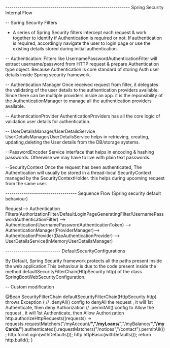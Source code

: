 ------------------------------------------------------------- Spring Security Internal Flow

-- Spring Security Filters

- A series of Spring Security filters intercept each request & work together to identify if Authentication is required or not.
  If authentication is required, accordingly navigate the user to login page or use the existing details stored during initial authentication.

-- Authentication: Filters like UsernamePasswordAuthenticationFilter will extract username/password from HTTP request & prepare Authentication type object. Because Authentication is core standard of storing Auth user details inside Spring security framework.

-- Authentication Manager
Once received request from filter, it delegates the validating of the user details to the authentication providers available. Since there can be multiple providers inside an app. it is the reponsibility of the AuthenticationManager to manage all the authentication providers available.

-- AuthenticationProvider
AuthenticationProviders has all the core logic of validation user details for authentication.

-- UserDetailsManager/UserDetailsService
UserDetailsManager/UserDetailsService helps in retrieving, creating, updating,deleting the User details from the DB/storage systems.

--PasswordEncoder
Service interface that helps in encoding & hashing passwords. Otherwise we may have to live with plain text passwords.

--SecurityContext
Once the request has been authenticated, The Authentication will usually be stored in a thread-local SecurityContext managed by the SecurityContextHolder. this helps during upcoming request from the same user.

----------------------------------- Sequence Flow (Spring security default behaviour)

Request--> Authentication Filters(AuthorizationFilter/DefaultLoginPageGeneratingFilter/UsernamePasswordAuthenticationFilter) --> Authentication(UsernamePasswordAuthenticationToken) --> AuthenticationManager(ProviderManager)--> AuthenticationProvider(DaoAuthenticationProvider) --> UserDetailsService(InMemoryUserDetailsManager)

--------------------------- DefaultSecurityConfigurations

By Default, Spring Security framework protects all the paths present inside the web application.This behaviour is due to the code present inside the method defaultSecurityFilterChain(HttpSecurity http) of the class SpringBootWebSecurityConfiguration.

-- Custom modification

@Bean
SecurityFilterChain defaultSecurityFilterChain(HttpSecurity http) throws Exception {
// .denyAll() config to denyAll the request , it will 1st Authenticate, then deny Authorization
// .permitAll() config to Allow the request , it will 1st Authenticate, then Allow Authorization
http.authorizeHttpRequests((requests) -> requests.requestMatchers("/myAccount/**","/myLoans/**","/myBalance/**","/myCards/**").authenticated().requestMatchers("/notices","/contact").permitAll());
http.formLogin(withDefaults());
http.httpBasic(withDefaults());
return http.build();
}
